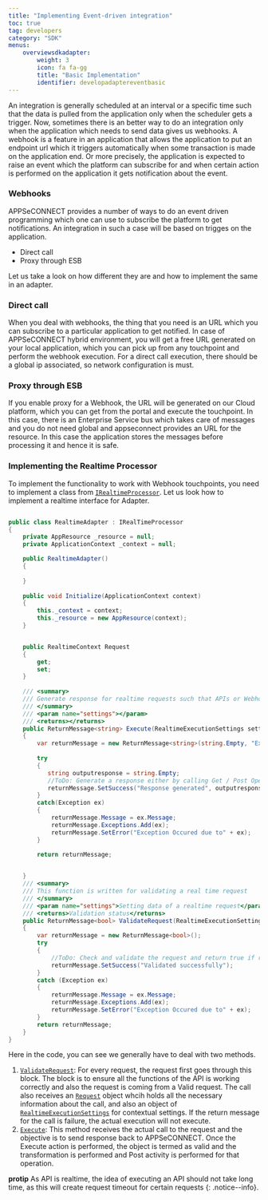 ```yaml
---
title: "Implementing Event-driven integration"
toc: true
tag: developers
category: "SDK"
menus:
    overviewsdkadapter: 
        weight: 3
        icon: fa fa-gg
        title: "Basic Implementation"
        identifier: developadaptereventbasic    
---
```

An integration is generally scheduled at an interval or a specific time such that the data 
is pulled from the application only when the scheduler gets a trigger. Now, sometimes there is
an better way to do an integration only when the application which needs to send data gives us
webhooks. A webhook is a feature in an application that allows the application to put an endpoint 
url which it triggers automatically when some transaction is made on the application end. Or more
precisely, the application is expected to raise an event which the platform can subscribe for and 
when certain action is performed on the application it gets notification about the event.

### Webhooks

APPSeCONNECT provides a number of ways to do an event driven programming which one can use to 
subscribe the platform to get notifications. An integration in such a case will be based 
on trigges on the application.

- Direct call
- Proxy through ESB

Let us take a look on how different they are and how to implement the same in an adapter. 

### Direct call

When you deal with webhooks, the thing that you need is an URL which you can subscribe to a particular 
application to get notified. In case of APPSeCONNECT hybrid environment, you will get a free URL generated 
on your local application, which you can pick up from any touchpoint and perform the webhook execution. For a direct call 
execution, there should be a global ip associated, so network configuration is must. 

### Proxy through ESB

If you enable proxy for a Webhook, the URL will be generated on our Cloud platform, which you can get 
from the portal and execute the touchpoint. In this case, there is an Enterprise Service bus which takes care of messages
and you do not need global and appseconnect provides an URL for the resource. In this case the application 
stores the messages before processing it and hence it is safe. 

### Implementing the Realtime Processor

To implement the functionality to work with Webhook touchpoints, you need to implement a class from [`IRealtimeProcessor`](http://isdn.appseconnect.com/html/71470DA4.htm). Let us look
how to implement a realtime interface for Adapter.

```csharp

public class RealtimeAdapter : IRealTimeProcessor
{
	private AppResource _resource = null;
	private ApplicationContext _context = null;

	public RealtimeAdapter()
	{
   
	}
	
	public void Initialize(ApplicationContext context)
	{
		this._context = context;
		this._resource = new AppResource(context);
	}


	public RealtimeContext Request
	{
		get;
		set;
	}
	
	/// <summary>
	/// Generate response for realtime requests such that APIs or Webhook could receive a response
	/// </summary>
	/// <param name="settings"></param>
	/// <returns></returns>
	public ReturnMessage<string> Execute(RealtimeExecutionSettings settings)
	{
		var returnMessage = new ReturnMessage<string>(string.Empty, "Execution unsuccesful");
		
		try 
		{
		   string outputresponse = string.Empty;
		   //ToDo: Generate a response either by calling Get / Post Operation or completely rewrite and put it in outputresponse. 
		   returnMessage.SetSuccess("Response generated", outputresponse);
		}
		catch(Exception ex)
		{
			returnMessage.Message = ex.Message;
			returnMessage.Exceptions.Add(ex);
			returnMessage.SetError("Exception Occured due to" + ex);
		}
		
		return returnMessage;


	}
	/// <summary>
	/// This function is written for validating a real time request
	/// </summary>
	/// <param name="settings">Setting data of a realtime request</param>
	/// <returns>Validation status</returns>
	public ReturnMessage<bool> ValidateRequest(RealtimeExecutionSettings settings)
	{
		var returnMessage = new ReturnMessage<bool>();
		try
		{
			//ToDo: Check and validate the request and return true if request is made from a valid source 
			returnMessage.SetSuccess("Validated successfully");
		}
		catch (Exception ex)
		{
			returnMessage.Message = ex.Message;
			returnMessage.Exceptions.Add(ex);
			returnMessage.SetError("Exception Occured due to" + ex);
		}
		return returnMessage;
	} 
}

```

Here in the code, you can see we generally have to deal with two methods. 

1. [`ValidateRequest`](http://isdn.appseconnect.com/html/FA557F0A.htm): For every request, the request first goes through this block. The block is to ensure all the functions of the API is working correctly and also the request is coming from a Valid request. The call also receives an [`Request`](http://isdn.appseconnect.com/html/5C4F78D3.htm) object whcih holds all the necessary information about the call, and also an object of [`RealtimeExecutionSettings`](http://isdn.appseconnect.com/html/EC529EA5.htm) for contextual settings. If the return message for the call is failure, the actual execution will not execute. 
2. [`Execute`](http://isdn.appseconnect.com/html/451B9092.htm): This method receives the actual call to the request and the objective is to send response back to APPSeCONNECT. Once the Execute action is performed, the object is termed as valid and the transformation is performed and Post activity is performed for that operation. 


**protip** As API is realtime, the idea of executing an API should not take long time, as this will create request timeout for certain requests
{: .notice--info}.